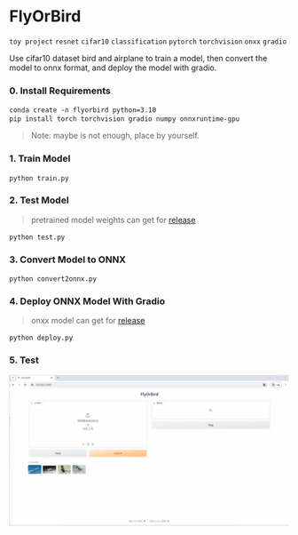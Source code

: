 
# FlyOrBird


`toy project` `resnet` `cifar10` `classification` `pytorch` `torchvision` `onxx` `gradio`   


Use cifar10 dataset bird and airplane to train a model, then convert the model to onnx format, and deploy the model with gradio.



### 0. Install Requirements

```shell
conda create -n flyorbird python=3.10
pip install torch torchvision gradio numpy onnxruntime-gpu
```
> Note: maybe is not enough, place by yourself.


### 1. Train Model

```shell
python train.py
```

### 2. Test Model

> pretrained model weights can get for [release](releases)

```shell
python test.py
```

### 3. Convert Model to ONNX

```shell
python convert2onnx.py
```

### 4. Deploy ONNX Model With Gradio

> onxx model can get for [release](releases)
```shell
python deploy.py
```

### 5. Test


![动画3.gif](data/动画3.gif)


